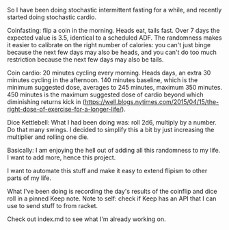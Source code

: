 So I have been doing stochastic intermittent fasting for a while, and recently
started doing stochastic cardio.

Coinfasting: flip a coin in the morning. Heads eat, tails fast. Over 7 days the
expected value is 3.5, identical to a scheduled ADF. The randomness makes it
easier to calibrate on the right number of calories: you can't just binge
because the next few days may also be heads, and you can't do too much
restriction because the next few days may also be tails.

Coin cardio: 20 minutes cycling every morning. Heads days, an extra 30 minutes
cycling in the afternoon. 140 minutes baseline, which is the minimum suggested
dose, averages to 245 minutes, maximum 350 minutes. 450 minutes is the maximum
suggested dose of cardio beyond which diminishing returns kick in
(https://well.blogs.nytimes.com/2015/04/15/the-right-dose-of-exercise-for-a-longer-life/).

Dice Kettlebell: What I had been doing was: roll 2d6, multiply by a number. Do that many swings. I decided to simplify this a bit by just increasing the multiplier and rolling one die. 

Basically: I am enjoying the hell out of adding all this randomness to my life.
I want to add more, hence this project.

I want to automate this stuff and make it easy to extend flipism to other parts
of my life.

What I've been doing is recording the day's results of the coinflip and dice roll in a
pinned Keep note. Note to self: check if Keep has an API that I can use to send
stuff to from racket.

Check out index.md to see what I'm already working on.

